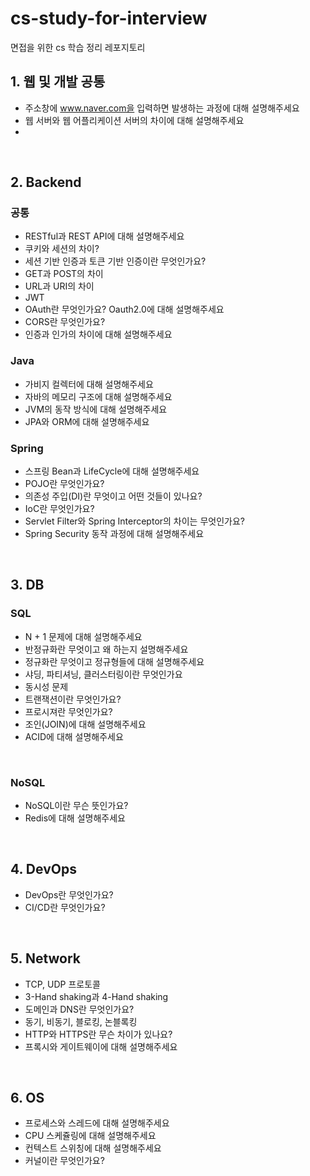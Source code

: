 # cs-study-for-interview
면접을 위한 cs 학습 정리 레포지토리

## 1. 웹 및 개발 공통

- 주소창에 www.naver.com을 입력하면 발생하는 과정에 대해 설명해주세요
- 웹 서버와 웹 어플리케이션 서버의 차이에 대해 설명해주세요
- 

<br>

## 2. Backend

### 공통

- RESTful과 REST API에 대해 설명해주세요
- 쿠키와 세션의 차이?
- 세션 기반 인증과 토큰 기반 인증이란 무엇인가요?
- GET과 POST의 차이
- URL과 URI의 차이
- JWT
- OAuth란 무엇인가요? Oauth2.0에 대해 설명해주세요
- CORS란 무엇인가요?
- 인증과 인가의 차이에 대해 설명해주세요

### Java

- 가비지 컬렉터에 대해 설명해주세요
- 자바의 메모리 구조에 대해 설명해주세요
- JVM의 동작 방식에 대해 설명해주세요
- JPA와 ORM에 대해 설명해주세요

### Spring

- 스프링 Bean과 LifeCycle에 대해 설명해주세요
- POJO란 무엇인가요?
- 의존성 주입(DI)란 무엇이고 어떤 것들이 있나요?
- IoC란 무엇인가요?
- Servlet Filter와 Spring Interceptor의 차이는 무엇인가요?
- Spring Security 동작 과정에 대해 설명해주세요

<br>

## 3. DB

### SQL

- N + 1 문제에 대해 설명해주세요
- 반정규화란 무엇이고 왜 하는지 설명해주세요
- 정규화란 무엇이고 정규형들에 대해 설명해주세요
- 샤딩, 파티셔닝, 클러스터링이란 무엇인가요
- 동시성 문제
- 트랜잭션이란 무엇인가요?
- 프로시져란 무엇인가요?
- 조인(JOIN)에 대해 설명해주세요
- ACID에 대해 설명해주세요

<br>

### NoSQL

- NoSQL이란 무슨 뜻인가요?
- Redis에 대해 설명해주세요



<br>

## 4. DevOps

- DevOps란 무엇인가요?
- CI/CD란 무엇인가요?

<br>

## 5. Network

- TCP, UDP 프로토콜
- 3-Hand shaking과 4-Hand shaking
- 도메인과 DNS란 무엇인가요?
- 동기, 비동기, 블로킹, 논블록킹
- HTTP와 HTTPS란 무슨 차이가 있나요?
- 프록시와 게이트웨이에 대해 설명해주세요

<br>

## 6. OS

- 프로세스와 스레드에 대해 설명해주세요
- CPU 스케쥴링에 대해 설명해주세요
- 컨텍스트 스위칭에 대해 설명해주세요
- 커널이란 무엇인가요?

<br>
